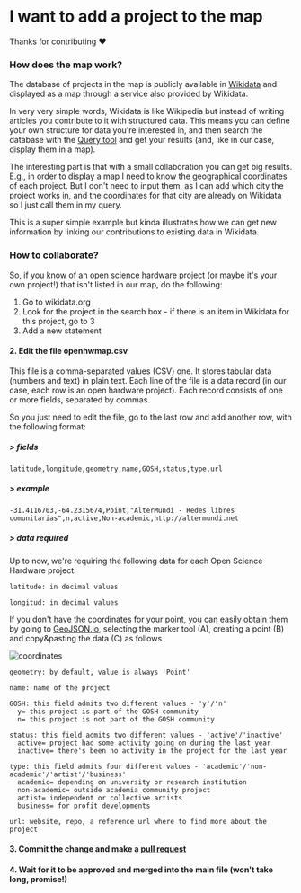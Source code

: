 # I want to add a project to the map

Thanks for contributing :heart: 

### How does the map work?

The database of projects in the map is publicly available in [Wikidata](https://www.wikidata.org) and displayed as a map through a service also provided by Wikidata.

In very very simple words, Wikidata is like Wikipedia but instead of writing articles you contribute to it with structured data. 
This means you can define your own structure for data you're interested in, and then search the database with the [Query tool](https://query.wikidata.org) and get your results (and, like in our case, display them in a map). 

The interesting part is that with a small collaboration you can get big results. E.g., in order to display a map I need to know the geographical coordinates of each project. But I don't need to input them, as I can add which city the project works in, and the coordinates for that city are already on Wikidata so I just call them in my query. 

This is a super simple example but kinda illustrates how we can get new information by linking our contributions to existing data in Wikidata.

### How to collaborate?

So, if you know of an open science hardware project (or maybe it's your own project!) that isn't listed in our map, do the following:

1. Go to wikidata.org
2. Look for the project in the search box - if there is an item in Wikidata for this project, go to 3
3. Add a new statement 
#### 2. Edit the file **openhwmap.csv** 

This file is a comma-separated values (CSV) one. It stores tabular data (numbers and text) in plain text. Each line of the file is a data record (in our case, each row is an open hardware project). Each record consists of one or more fields, separated by commas. 

So you just need to edit the file, go to the last row and add another row, with the following format:

##### > fields
`latitude,longitude,geometry,name,GOSH,status,type,url`

##### > example
`-31.4116703,-64.2315674,Point,"AlterMundi - Redes libres comunitarias",n,active,Non-academic,http://altermundi.net`

##### > data required

Up to now, we're requiring the following data for each Open Science Hardware project:

```
latitude: in decimal values    

longitud: in decimal values
```

If you don't have the coordinates for your point, you can easily obtain them by going to [GeoJSON.io](http://geojson.io), selecting the marker tool (A), creating a point (B) and copy&pasting the data (C) as follows 

![coordinates](/screenshots/coordinates.png) 

```
geometry: by default, value is always 'Point'    

name: name of the project    

GOSH: this field admits two different values - 'y'/'n'  
  y= this project is part of the GOSH community
  n= this project is not part of the GOSH community   

status: this field admits two different values - 'active'/'inactive'    
  active= project had some activity going on during the last year    
  inactive= there's been no activity in the project for the last year    

type: this field admits four different values - 'academic'/'non-academic'/'artist'/'business'    
  academic= depending on university or research institution    
  non-academic= outside academia community project   
  artist= independent or collective artists    
  business= for profit developments    

url: website, repo, a reference url where to find more about the project    
```

#### 3. Commit the change and make a [pull request](https://help.github.com/articles/creating-a-pull-request-from-a-fork/)

#### 4. Wait for it to be approved and merged into the main file (won't take long, promise!)
